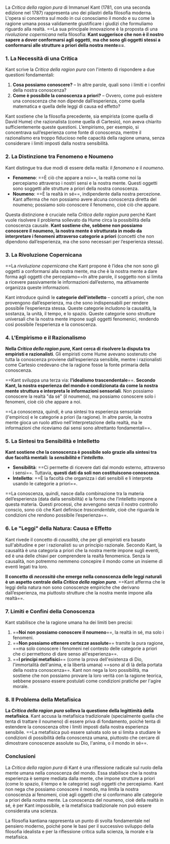 La _Critica della ragion pura_ di Immanuel Kant (1781, con una seconda edizione nel 1787) rappresenta uno dei pilastri della filosofia moderna. L'opera si concentra sul modo in cui conosciamo il mondo e su come la ragione umana possa validamente giustificare i giudizi che formuliamo riguardo alla realtà. ==La sua principale innovazione è la proposta di una _rivoluzione copernicana_ nella filosofia:  **Kant suggerisce che non è il nostro sapere a dover conformarsi agli oggetti**, **ma che sono gli oggetti stessi a conformarsi alle strutture a priori della nostra mente==**.

### 1. La Necessità di una Critica

Kant scrive la _Critica della ragion pura_ con l'intento di rispondere a due questioni fondamentali:

1. **Cosa possiamo conoscere?** – In altre parole, quali sono i limiti e i confini della nostra conoscenza?
2. **Come è possibile la conoscenza a priori?** – Ovvero, come può esistere una conoscenza che non dipende dall’esperienza, come quella matematica e quella delle leggi di causa ed effetto?

Kant sostiene che la filosofia precedente, sia empirista (come quella di David Hume) che razionalista (come quella di Cartesio), non aveva chiarito sufficientemente queste questioni. L’empirismo, per esempio, si concentrava sull’esperienza come fonte di conoscenza, mentre il razionalismo era troppo fiducioso nelle capacità della ragione umana, senza considerare i limiti imposti dalla nostra sensibilità.

### 2. La Distinzione tra Fenomeno e Noumeno

Kant distingue tra due modi di essere della realtà: il _fenomeno_ e il _noumeno_.

- **Fenomeno**: ==È ciò che appare a noi==, la realtà come noi la percepiamo attraverso i nostri sensi e la nostra mente. Questi oggetti sono soggetti alle strutture a priori della nostra conoscenza.
- **Noumeno**: ==È la realtà in sé==, indipendente dalla nostra percezione. Kant afferma che non possiamo avere alcuna conoscenza diretta del noumeno; possiamo solo conoscere il fenomeno, cioè ciò che appare.

Questa distinzione è cruciale nella _Critica della ragion pura_ perché Kant vuole risolvere il problema sollevato da Hume circa la possibilità della conoscenza causale. **Kant sostiene che, sebbene non possiamo conoscere il noumeno, la nostra mente è strutturata in modo da interpretare i fenomeni attraverso categorie a priori** (concetti che non dipendono dall’esperienza, ma che sono necessari per l’esperienza stessa).

### 3. La Rivoluzione Copernicana

==La _rivoluzione copernicana_ che Kant propone è l’idea che non sono gli oggetti a conformarsi alla nostra mente, ma che è la nostra mente a dare forma agli oggetti che percepiamo==In altre parole, il soggetto non si limita a ricevere passivamente le informazioni dall’esterno, ma attivamente organizza queste informazioni.

Kant introduce quindi le **categorie dell'intelletto** – concetti a priori, che non provengono dall’esperienza, ma che sono indispensabili per rendere possibile l’esperienza stessa. Queste categorie includono la causalità, la sostanza, la unità, il tempo, e lo spazio. Queste categorie sono strutture universali che la nostra mente impone sugli oggetti fenomenici, rendendo così possibile l’esperienza e la conoscenza.

### 4. L’Empirismo e il Razionalismo

**Nella _Critica della ragion pura_, Kant cerca di risolvere la disputa tra empiristi e razionalisti**. Gli empiristi come Hume avevano sostenuto che tutta la conoscenza proviene dall’esperienza sensibile, mentre i razionalisti come Cartesio credevano che la ragione fosse la fonte primaria della conoscenza.

==Kant sviluppa una terza via: **l'idealismo trascendentale**==. **Secondo Kant, la nostra esperienza del mondo è condizionata da come la nostra mente struttura e interpreta le informazioni sensoriali**. Non possiamo conoscere la realtà "da sé" (il noumeno), ma possiamo conoscere solo i fenomeni, cioè ciò che appare a noi.

==La conoscenza, quindi, è una sintesi tra esperienza sensoriale (l'empirico) e le categorie a priori (la ragione). In altre parole, la nostra mente gioca un ruolo attivo nell'interpretazione della realtà, ma le informazioni che riceviamo dai sensi sono altrettanto fondamentali==.

### 5. La Sintesi tra Sensibilità e Intelletto

**Kant sostiene che la conoscenza è possibile solo grazie alla sintesi tra due facoltà mentali: la _sensibilità_ e l’_intelletto_**.

- **Sensibilità**: ==Ci permette di ricevere dati dal mondo esterno, attraverso i sensi==. Tuttavia, **questi dati da soli non costituiscono conoscenza**.
- **Intelletto**: ==È la facoltà che organizza i dati sensibili e li interpreta usando le categorie a priori==.

==La conoscenza, quindi, nasce dalla combinazione tra la materia dell’esperienza (data dalla sensibilità) e la forma che l’intelletto impone a questa materia. Questi processi, che avvengono senza il nostro controllo conscio, sono ciò che Kant definisce _trascendentale_, cioè che riguarda le condizioni che rendono possibile l’esperienza==.

### 6. Le "Leggi" della Natura: Causa e Effetto

Kant rivede il concetto di _causalità_, che per gli empiristi era basato sull'abitudine e per i razionalisti su un principio razionale. Secondo Kant, la causalità è una categoria a priori che la nostra mente impone sugli eventi, ed è una delle chiavi per comprendere la realtà fenomenica. Senza la causalità, non potremmo nemmeno concepire il mondo come un insieme di eventi legati tra loro.

**Il concetto di _necessità_ che emerge nella conoscenza delle leggi naturali è un aspetto centrale della _Critica della ragion pura_**. ==Kant afferma che le leggi della natura non sono conoscenze empiriche che derivano dall’esperienza, ma piuttosto strutture che la nostra mente impone alla realtà==.

### 7. Limiti e Confini della Conoscenza

Kant stabilisce che la ragione umana ha dei limiti ben precisi:

1. ==**Noi non possiamo conoscere il noumeno**==, la realtà in sé, ma solo i fenomeni.
2. ==**Non possiamo ottenere certezze assolute**== tramite la pura ragione, ==ma solo conoscere i fenomeni nel contesto delle categorie a priori che ci permettono di dare senso all'esperienza==.
3. ==**I principi metafisici**== (come la prova dell'esistenza di Dio, l'immortalità dell'anima, e la libertà umana) ==sono al di là della portata della nostra conoscenza==. Kant non nega la loro possibilità, ma sostiene che non possiamo provare la loro verità con la ragione teorica, sebbene possano essere postulati come condizioni pratiche per l'agire morale.

### 8. Il Problema della Metafisica

**La _Critica della ragion pura_ solleva la questione della legittimità della metafisica**. Kant accusa la metafisica tradizionale (specialmente quella che tenta di trattare il noumeno) di essere priva di fondamento, poiché tenta di estendere la conoscenza oltre i limiti imposti dalla nostra esperienza sensibile. ==La metafisica può essere salvata solo se si limita a studiare le condizioni di possibilità della conoscenza umana, piuttosto che cercare di dimostrare conoscenze assolute su Dio, l'anima, o il mondo in sé==.

### Conclusioni

La _Critica della ragion pura_ di Kant è una riflessione radicale sul ruolo della mente umana nella conoscenza del mondo. Essa stabilisce che la nostra esperienza è sempre mediata dalla mente, che impone strutture a priori (come lo spazio, il tempo e le categorie) sugli oggetti che percepiamo. Kant non nega che possiamo conoscere il mondo, ma limita la nostra conoscenza ai fenomeni, cioè agli oggetti che si conformano alle categorie a priori della nostra mente. La conoscenza del noumeno, cioè della realtà in sé, è per Kant impossibile, e la metafisica tradizionale non può essere considerata una scienza.

La filosofia kantiana rappresenta un punto di svolta fondamentale nel pensiero moderno, poiché pone le basi per il successivo sviluppo della filosofia idealista e per la riflessione critica sulla scienza, la morale e la metafisica.